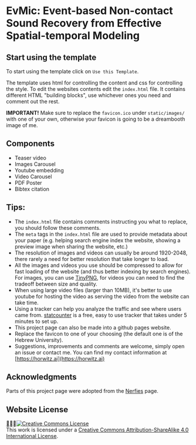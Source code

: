 # EvMic: Event-based Non-contact Sound Recovery from Effective Spatial-temporal Modeling

## Start using the template

To start using the template click on `Use this Template`.

The template uses html for controlling the content and css for controlling the style. To edit the websites contents edit the `index.html` file. It contains different HTML "building blocks", use whichever ones you need and comment out the rest.

**IMPORTANT!** Make sure to replace the `favicon.ico` under `static/images/` with one of your own, otherwise your favicon is going to be a dreambooth image of me.

## Components

* Teaser video
* Images Carousel
* Youtube embedding
* Video Carousel
* PDF Poster
* Bibtex citation

## Tips:

* The `index.html` file contains comments instructing you what to replace, you should follow these comments.
* The `meta` tags in the `index.html` file are used to provide metadata about your paper (e.g. helping search engine index the website, showing a preview image when sharing the website, etc.)
* The resolution of images and videos can usually be around 1920-2048, there rarely a need for better resolution that take longer to load.
* All the images and videos you use should be compressed to allow for fast loading of the website (and thus better indexing by search engines). For images, you can use [TinyPNG](https://tinypng.com), for videos you can need to find the tradeoff between size and quality.
* When using large video files (larger than 10MB), it's better to use youtube for hosting the video as serving the video from the website can take time.
* Using a tracker can help you analyze the traffic and see where users came from. [statcounter](https://statcounter.com) is a free, easy to use tracker that takes under 5 minutes to set up.
* This project page can also be made into a github pages website.
* Replace the favicon to one of your choosing (the default one is of the Hebrew University).
* Suggestions, improvements and comments are welcome, simply open an issue or contact me. You can find my contact information at [https://horwitz.ai](https://horwitz.ai)

## Acknowledgments

Parts of this project page were adopted from the [Nerfies](https://nerfies.github.io/) page.

## Website License

<a rel="license" href="http://creativecommons.org/licenses/by-sa/4.0/">![Creative Commons License](https://i.creativecommons.org/l/by-sa/4.0/88x31.png)</a><br />This work is licensed under a <a rel="license" href="http://creativecommons.org/licenses/by-sa/4.0/">Creative Commons Attribution-ShareAlike 4.0 International License</a>.
